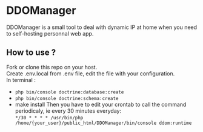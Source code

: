 # DDOManager

DDOManager is a small tool to deal with dynamic IP at home when you need to self-hosting personnal web app.

## How to use ? 

Fork or clone this repo on your host.  
Create .env.local from .env file, edit the file with your configuration.  
In terminal : 
  * `php bin/console doctrine:database:create`
  * `php bin/console doctrine:schema:create`
  * make install
Then you have to edit your crontab to call the command periodicaly, ie every 30 minutes everyday:  
`*/30 * * * * /usr/bin/php /home/{your_user}/public_html/DDOManager/bin/console ddom:runtime` 

